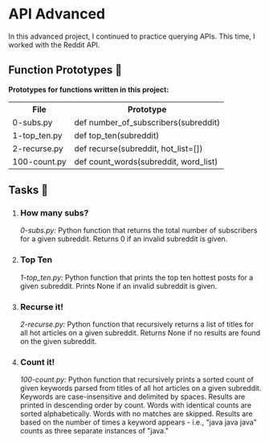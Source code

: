 <h1>API Advanced</h1>
    <p>In this advanced project, I continued to practice querying APIs. This time, I worked with the Reddit API.</p>    
    <h2>Function Prototypes 💾</h2>
    <p><strong>Prototypes for functions written in this project:</strong></p>
    <table>
        <tr>
            <th>File</th>
            <th>Prototype</th>
        </tr>
        <tr>
            <td>0-subs.py</td>
            <td>def number_of_subscribers(subreddit)</td>
        </tr>
        <tr>
            <td>1-top_ten.py</td>
            <td>def top_ten(subreddit)</td>
        </tr>
        <tr>
            <td>2-recurse.py</td>
            <td>def recurse(subreddit, hot_list=[])</td>
        </tr>
        <tr>
            <td>100-count.py</td>
            <td>def count_words(subreddit, word_list)</td>
        </tr>
    </table>
    <h2>Tasks 📃</h2>
    <ol>
        <li>
            <h3>How many subs?</h3>
            <p><em>0-subs.py:</em> Python function that returns the total number of subscribers for a given subreddit. Returns 0 if an invalid subreddit is given.</p>
        </li>
        <li>
            <h3>Top Ten</h3>
            <p><em>1-top_ten.py:</em> Python function that prints the top ten hottest posts for a given subreddit. Prints None if an invalid subreddit is given.</p>
        </li>
        <li>
            <h3>Recurse it!</h3>
            <p><em>2-recurse.py:</em> Python function that recursively returns a list of titles for all hot articles on a given subreddit. Returns None if no results are found on the given subreddit.</p>
        </li>
        <li>
            <h3>Count it!</h3>
            <p><em>100-count.py:</em> Python function that recursively prints a sorted count of given keywords parsed from titles of all hot articles on a given subreddit. Keywords are case-insensitive and delimited by spaces. Results are printed in descending order by count. Words with identical counts are sorted alphabetically. Words with no matches are skipped. Results are based on the number of times a keyword appears - i.e., "java java java" counts as three separate instances of "java."</p>
        </li>
    </ol>
